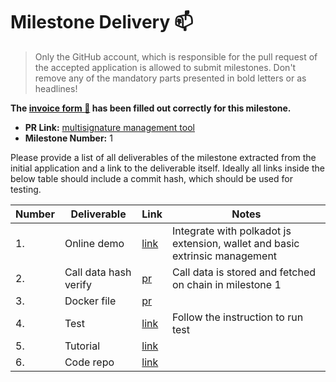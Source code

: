 # Milestone Delivery :mailbox:

> Only the GitHub account, which is responsible for the pull request of the accepted application is allowed to submit milestones. Don't remove any of the mandatory parts presented in bold letters or as headlines!

**The [invoice form :pencil:](https://forms.gle/8Wx7nxtq8fKrsuEz8) has been filled out correctly for this milestone.**  

* **PR Link:** [multisignature management tool](https://github.com/w3f/Open-Grants-Program/pull/11)
* **Milestone Number:** 1

Please provide a list of all deliverables of the milestone extracted from the initial application and a link to the deliverable itself. Ideally all links inside the below table should include a commit hash, which should be used for testing.

| Number | Deliverable | Link | Notes |
| ------------- | ------------- | ------------- |------------- |
| 1. | Online demo | [link](https://multisig.subscan.io.l2me.com/) | Integrate with polkadot js extension, wallet and basic extrinsic management| 
| 2.  | Call data hash verify |[pr](https://github.com/itering/subscan-multisig-ui/commit/30f83b4a4d9f0f060c46db103cee3125e8f0e487) | Call data is stored and fetched on chain in milestone 1| 
| 3.  | Docker file |[pr](https://github.com/itering/subscan-multisig-ui/commit/75ebe13a507051c5a89029f4260162835bb44fd0) | | 
| 4.  | Test |[link](https://github.com/itering/subscan-multisig-ui/blob/main/README.md#Test) | Follow the instruction to run test|
| 5.  | Tutorial |[link](https://github.com/itering/subscan-multisig-ui/blob/main/README.md#tutorial) | |
| 6.  | Code repo |[link](https://github.com/itering/subscan-multisig-ui) | |
